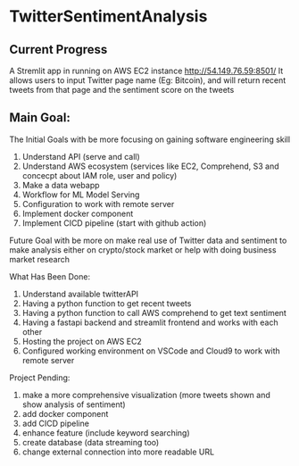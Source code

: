 # TwitterSentimentAnalysis

## Current Progress
A Stremlit app in running on AWS EC2 instance
http://54.149.76.59:8501/
It allows users to input Twitter page name (Eg: Bitcoin), and will return recent tweets from that page and the sentiment score on the tweets

## Main Goal:

The Initial Goals with be more focusing on gaining software engineering skill
1) Understand API (serve and call)
2) Understand AWS ecosystem (services like EC2, Comprehend, S3 and concecpt about IAM role, user and policy)
3) Make a data webapp
4) Workflow for ML Model Serving
5) Configuration to work with remote server
6) Implement docker component
7) Implement CICD pipeline (start with github action)

Future Goal with be more on make real use of Twitter data and sentiment to make analysis either on crypto/stock market or help with doing business market research

What Has Been Done:
1. Understand available twitterAPI
2. Having a python function to get recent tweets
3. Having a python function to call AWS comprehend to get text sentiment
4. Having a fastapi backend and streamlit frontend and works with each other
5. Hosting the project on AWS EC2
6. Configured working environment on VSCode and Cloud9 to work with remote server

Project Pending:
1) make a more comprehensive visualization (more tweets shown and show analysis of sentiment)
2) add docker component
3) add CICD pipeline
4) enhance feature (include keyword searching)
5) create database (data streaming too)
6) change external connection into more readable URL